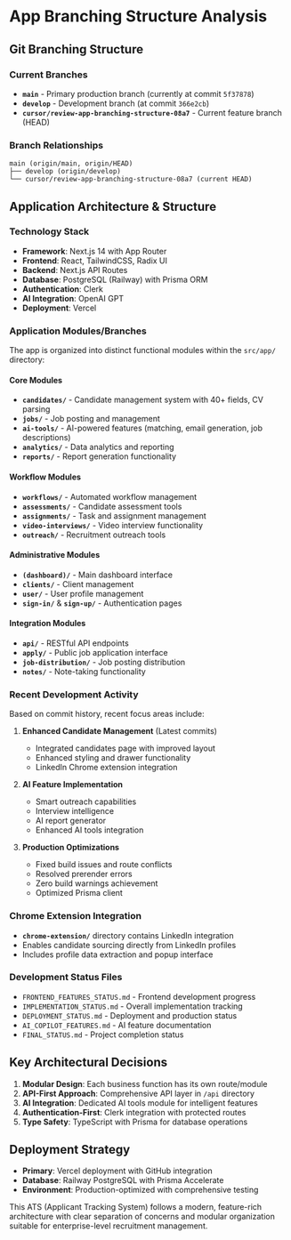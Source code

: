 # App Branching Structure Analysis

## Git Branching Structure

### Current Branches
- **`main`** - Primary production branch (currently at commit `5f37878`)
- **`develop`** - Development branch (at commit `366e2cb`)
- **`cursor/review-app-branching-structure-08a7`** - Current feature branch (HEAD)

### Branch Relationships
```
main (origin/main, origin/HEAD)
├── develop (origin/develop)
└── cursor/review-app-branching-structure-08a7 (current HEAD)
```

## Application Architecture & Structure

### Technology Stack
- **Framework**: Next.js 14 with App Router
- **Frontend**: React, TailwindCSS, Radix UI
- **Backend**: Next.js API Routes
- **Database**: PostgreSQL (Railway) with Prisma ORM
- **Authentication**: Clerk
- **AI Integration**: OpenAI GPT
- **Deployment**: Vercel

### Application Modules/Branches

The app is organized into distinct functional modules within the `src/app/` directory:

#### Core Modules
- **`candidates/`** - Candidate management system with 40+ fields, CV parsing
- **`jobs/`** - Job posting and management
- **`ai-tools/`** - AI-powered features (matching, email generation, job descriptions)
- **`analytics/`** - Data analytics and reporting
- **`reports/`** - Report generation functionality

#### Workflow Modules
- **`workflows/`** - Automated workflow management
- **`assessments/`** - Candidate assessment tools
- **`assignments/`** - Task and assignment management
- **`video-interviews/`** - Video interview functionality
- **`outreach/`** - Recruitment outreach tools

#### Administrative Modules
- **`(dashboard)/`** - Main dashboard interface
- **`clients/`** - Client management
- **`user/`** - User profile management
- **`sign-in/`** & **`sign-up/`** - Authentication pages

#### Integration Modules
- **`api/`** - RESTful API endpoints
- **`apply/`** - Public job application interface
- **`job-distribution/`** - Job posting distribution
- **`notes/`** - Note-taking functionality

### Recent Development Activity

Based on commit history, recent focus areas include:

1. **Enhanced Candidate Management** (Latest commits)
   - Integrated candidates page with improved layout
   - Enhanced styling and drawer functionality
   - LinkedIn Chrome extension integration

2. **AI Feature Implementation**
   - Smart outreach capabilities
   - Interview intelligence
   - AI report generator
   - Enhanced AI tools integration

3. **Production Optimizations**
   - Fixed build issues and route conflicts
   - Resolved prerender errors
   - Zero build warnings achievement
   - Optimized Prisma client

### Chrome Extension Integration
- **`chrome-extension/`** directory contains LinkedIn integration
- Enables candidate sourcing directly from LinkedIn profiles
- Includes profile data extraction and popup interface

### Development Status Files
- `FRONTEND_FEATURES_STATUS.md` - Frontend development progress
- `IMPLEMENTATION_STATUS.md` - Overall implementation tracking
- `DEPLOYMENT_STATUS.md` - Deployment and production status
- `AI_COPILOT_FEATURES.md` - AI feature documentation
- `FINAL_STATUS.md` - Project completion status

## Key Architectural Decisions

1. **Modular Design**: Each business function has its own route/module
2. **API-First Approach**: Comprehensive API layer in `/api` directory
3. **AI Integration**: Dedicated AI tools module for intelligent features
4. **Authentication-First**: Clerk integration with protected routes
5. **Type Safety**: TypeScript with Prisma for database operations

## Deployment Strategy

- **Primary**: Vercel deployment with GitHub integration
- **Database**: Railway PostgreSQL with Prisma Accelerate
- **Environment**: Production-optimized with comprehensive testing

This ATS (Applicant Tracking System) follows a modern, feature-rich architecture with clear separation of concerns and modular organization suitable for enterprise-level recruitment management.